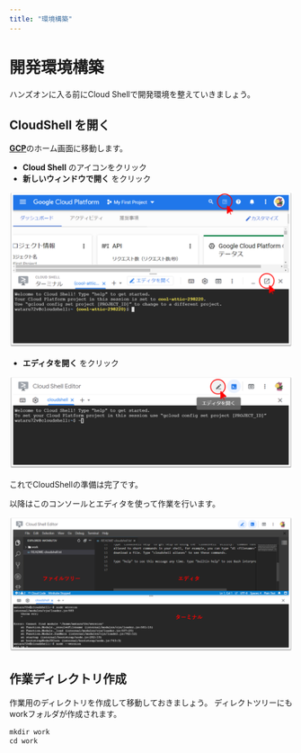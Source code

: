 ```yaml
---
title: "環境構築"
---
```


# 開発環境構築

ハンズオンに入る前にCloud Shellで開発環境を整えていきましょう。

## CloudShell を開く

[**GCP**](https://console.cloud.google.com/)のホーム画面に移動します。

- **Cloud Shell** のアイコンをクリック
- **新しいウィンドウで開く** をクリック

![](https://github.com/wataru72v/zenn/raw/main/books/wataru72v-vuepress-portfolio/image/GCP_home.png)

- **エディタを開く** をクリック

![](https://github.com/wataru72v/zenn/raw/main/books/wataru72v-vuepress-portfolio/image/GCP_cloudshell.png)

これでCloudShellの準備は完了です。

以降はこのコンソールとエディタを使って作業を行います。

![](https://github.com/wataru72v/zenn/raw/main/books/wataru72v-vuepress-portfolio/image/GCP_cloudshell_2.png)

## 作業ディレクトリ作成

作業用のディレクトリを作成して移動しておきましょう。
ディレクトツリーにもworkフォルダが作成されます。

```bash:terminal
mkdir work
cd work
```